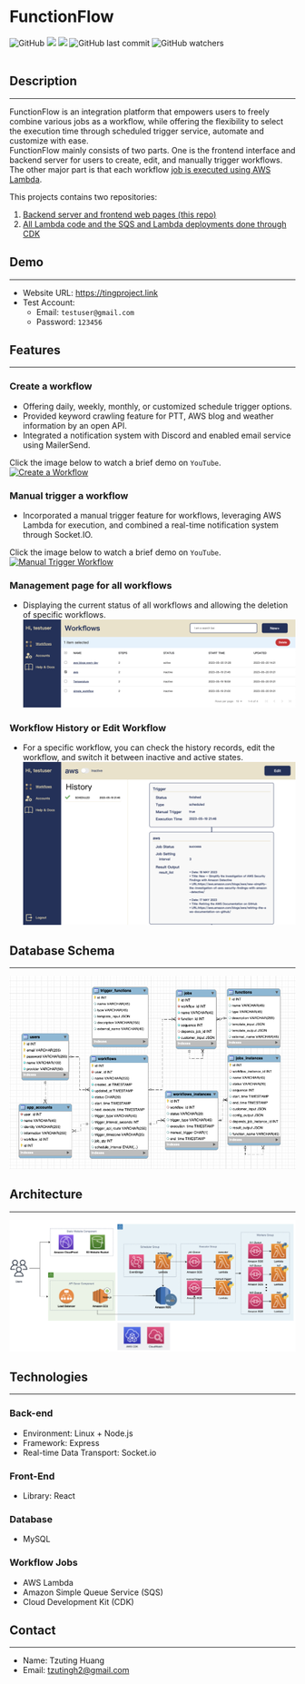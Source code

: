 # FunctionFlow
<div>
  <img alt="GitHub" src="https://img.shields.io/github/license/tzutingspace/functionflow">
  <img src="https://img.shields.io/github/languages/count/tzutingspace/functionflow">
  <img src="https://img.shields.io/github/languages/top/tzutingspace/functionflow">
  <img alt="GitHub last commit" src="https://img.shields.io/github/last-commit/tzutingspace/functionflow">
  <img alt="GitHub watchers" src="https://img.shields.io/github/watchers/tzutingspace/functionflow?style=social">
</div>
<br>

## Description
***
FunctionFlow is an integration platform that empowers users to freely combine various jobs as a workflow, while offering the flexibility to select the execution time through scheduled trigger service, automate and customize with ease.   
FunctionFlow mainly consists of two parts. One is the frontend interface and backend server for users to create, edit, and manually trigger workflows. The other major part is that each workflow [job is executed using AWS Lambda](https://github.com/tzutingspace/functionflow_lambda).

This projects contains two repositories:

1. [Backend server and frontend web pages (this repo) ](https://github.com/tzutingspace/functionflow)
2. [All Lambda code and the SQS and Lambda deployments done through CDK](https://github.com/tzutingspace/functionflow_lambda)
 
## Demo
***
- Website URL: https://tingproject.link
- Test Account:
  - Email: `testuser@gmail.com`  
  - Password: `123456`

## Features
***
### Create a workflow  
- Offering daily, weekly, monthly, or customized schedule trigger options.
- Provided keyword crawling feature for PTT, AWS blog and weather information by an open API.
- Integrated a notification system with Discord and enabled email service using MailerSend.

Click the image below to watch a brief demo on `YouTube`.  
[![Create a Workflow](https://img.youtube.com/vi/30GcBc9nyIo/0.jpg)](https://www.youtube.com/watch?v=30GcBc9nyIo)  

### Manual trigger a workflow 
- Incorporated a manual trigger feature for workflows, leveraging AWS Lambda for execution, and combined a real-time notification system through Socket.IO.

Click the image below to watch a brief demo on `YouTube`.
[![Manual Trigger Workflow](https://img.youtube.com/vi/T-Qi4uiRfh4/0.jpg)](https://www.youtube.com/watch?v=T-Qi4uiRfh4)

### Management page for all workflows
- Displaying the current status of all workflows and allowing the deletion of specific workflows.  
![image](./images/all_workflows.png)

### Workflow History or Edit Workflow 
- For a specific workflow, you can check the history records, edit the workflow, and switch it between inactive and active states.
![image](./images/workflow_history.png)



## Database Schema 
***
![image](./images/sql_db_schema.png)
## Architecture 
***
![image](./images/architecture.png)

## Technologies
***
### Back-end
- Environment: Linux + Node.js
- Framework: Express
- Real-time Data Transport: Socket.io

### Front-End
- Library: React

### Database
- MySQL

### Workflow Jobs 
- AWS Lambda
- Amazon Simple Queue Service (SQS) 
- Cloud Development Kit (CDK)

## Contact 
***
- Name: Tzuting Huang  
- Email: tzutingh2@gmail.com
